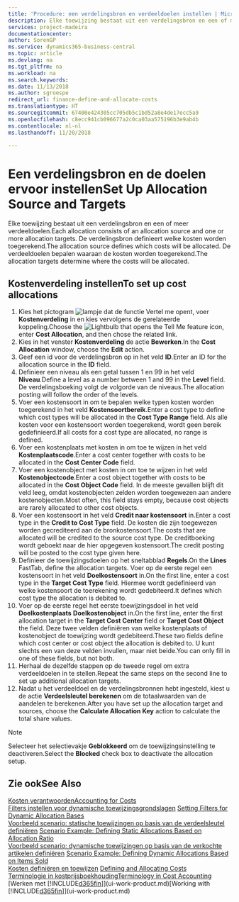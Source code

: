 ```yaml
---
title: 'Procedure: een verdelingsbron en verdeeldoelen instellen | Microsoft Docs'
description: Elke toewijzing bestaat uit een verdelingsbron en een of meer verdeeldoelen. De verdelingsbron definieert welke kosten worden toegerekend. De verdeeldoelen bepalen waaraan de kosten worden toegerekend.
services: project-madeira
documentationcenter: 
author: SorenGP
ms.service: dynamics365-business-central
ms.topic: article
ms.devlang: na
ms.tgt_pltfrm: na
ms.workload: na
ms.search.keywords: 
ms.date: 11/13/2018
ms.author: sgroespe
redirect_url: finance-define-and-allocate-costs
ms.translationtype: HT
ms.sourcegitcommit: 67400e424305cc705db5c1bd52a8e4de17ecc5a9
ms.openlocfilehash: c8ecc941cb096677a2c0ca03aa575196b3e9ab4b
ms.contentlocale: nl-nl
ms.lasthandoff: 11/20/2018

---
```

# <a name="set-up-allocation-source-and-targets"></a><span data-ttu-id="f8a5b-105">Een verdelingsbron en de doelen ervoor instellen</span><span class="sxs-lookup"><span data-stu-id="f8a5b-105">Set Up Allocation Source and Targets</span></span>
<span data-ttu-id="f8a5b-106">Elke toewijzing bestaat uit een verdelingsbron en een of meer verdeeldoelen.</span><span class="sxs-lookup"><span data-stu-id="f8a5b-106">Each allocation consists of an allocation source and one or more allocation targets.</span></span> <span data-ttu-id="f8a5b-107">De verdelingsbron definieert welke kosten worden toegerekend.</span><span class="sxs-lookup"><span data-stu-id="f8a5b-107">The allocation source defines which costs will be allocated.</span></span> <span data-ttu-id="f8a5b-108">De verdeeldoelen bepalen waaraan de kosten worden toegerekend.</span><span class="sxs-lookup"><span data-stu-id="f8a5b-108">The allocation targets determine where the costs will be allocated.</span></span>  

## <a name="to-set-up-cost-allocations"></a><span data-ttu-id="f8a5b-109">Kostenverdeling instellen</span><span class="sxs-lookup"><span data-stu-id="f8a5b-109">To set up cost allocations</span></span>  
1.  <span data-ttu-id="f8a5b-110">Kies het pictogram ![lampje dat de functie Vertel me opent](media/ui-search/search_small.png "Vertel me wat u wilt doen"), voer **Kostenverdeling** in en kies vervolgens de gerelateerde koppeling.</span><span class="sxs-lookup"><span data-stu-id="f8a5b-110">Choose the ![Lightbulb that opens the Tell Me feature](media/ui-search/search_small.png "Tell me what you want to do") icon, enter **Cost Allocation**, and then chose the related link.</span></span>  
2.  <span data-ttu-id="f8a5b-111">Kies in het venster **Kostenverdeling** de actie **Bewerken**.</span><span class="sxs-lookup"><span data-stu-id="f8a5b-111">In the **Cost Allocation** window, choose the **Edit** action.</span></span>  
3.  <span data-ttu-id="f8a5b-112">Geef een id voor de verdelingsbron op in het veld **ID**.</span><span class="sxs-lookup"><span data-stu-id="f8a5b-112">Enter an ID for the allocation source in the **ID** field.</span></span>  
4.  <span data-ttu-id="f8a5b-113">Definieer een niveau als een getal tussen 1 en 99 in het veld **Niveau**.</span><span class="sxs-lookup"><span data-stu-id="f8a5b-113">Define a level as a number between 1 and 99 in the **Level** field.</span></span> <span data-ttu-id="f8a5b-114">De verdelingsboeking volgt de volgorde van de niveaus.</span><span class="sxs-lookup"><span data-stu-id="f8a5b-114">The allocation posting will follow the order of the levels.</span></span>  
5.  <span data-ttu-id="f8a5b-115">Voer een kostensoort in om te bepalen welke typen kosten worden toegerekend in het veld **Kostensoortbereik**.</span><span class="sxs-lookup"><span data-stu-id="f8a5b-115">Enter a cost type to define which cost types will be allocated in the **Cost Type Range** field.</span></span> <span data-ttu-id="f8a5b-116">Als alle kosten voor een kostensoort worden toegerekend, wordt geen bereik gedefinieerd.</span><span class="sxs-lookup"><span data-stu-id="f8a5b-116">If all costs for a cost type are allocated, no range is defined.</span></span>  
6.  <span data-ttu-id="f8a5b-117">Voer een kostenplaats met kosten in om toe te wijzen in het veld **Kostenplaatscode**.</span><span class="sxs-lookup"><span data-stu-id="f8a5b-117">Enter a cost center together with costs to be allocated in the **Cost Center Code** field.</span></span>  
7.  <span data-ttu-id="f8a5b-118">Voer een kostenobject met kosten in om toe te wijzen in het veld **Kostenobjectcode**.</span><span class="sxs-lookup"><span data-stu-id="f8a5b-118">Enter a cost object together with costs to be allocated in the **Cost Object Code** field.</span></span> <span data-ttu-id="f8a5b-119">In de meeste gevallen blijft dit veld leeg, omdat kostenobjecten zelden worden toegewezen aan andere kostenobjecten.</span><span class="sxs-lookup"><span data-stu-id="f8a5b-119">Most often, this field stays empty, because cost objects are rarely allocated to other cost objects.</span></span>  
8.  <span data-ttu-id="f8a5b-120">Voer een kostensoort in het veld **Credit naar kostensoort** in.</span><span class="sxs-lookup"><span data-stu-id="f8a5b-120">Enter a cost type in the **Credit to Cost Type** field.</span></span> <span data-ttu-id="f8a5b-121">De kosten die zijn toegewezen worden gecrediteerd aan de bronkostensoort.</span><span class="sxs-lookup"><span data-stu-id="f8a5b-121">The costs that are allocated will be credited to the source cost type.</span></span> <span data-ttu-id="f8a5b-122">De creditboeking wordt geboekt naar de hier opgegeven kostensoort.</span><span class="sxs-lookup"><span data-stu-id="f8a5b-122">The credit posting will be posted to the cost type given here.</span></span>  
9. <span data-ttu-id="f8a5b-123">Definieer de toewijzingsdoelen op het sneltabblad **Regels**.</span><span class="sxs-lookup"><span data-stu-id="f8a5b-123">On the **Lines** FastTab, define the allocation targets.</span></span> <span data-ttu-id="f8a5b-124">Voer op de eerste regel een kostensoort in het veld **Doelkostensoort** in.</span><span class="sxs-lookup"><span data-stu-id="f8a5b-124">On the first line, enter a cost type in the **Target Cost Type** field.</span></span> <span data-ttu-id="f8a5b-125">Hiermee wordt gedefinieerd van welke kostensoort de toerekening wordt gedebiteerd.</span><span class="sxs-lookup"><span data-stu-id="f8a5b-125">It defines which cost type the allocation is debited to.</span></span>  
10. <span data-ttu-id="f8a5b-126">Voer op de eerste regel het eerste toewijzingsdoel in het veld **Doelkostenplaats** **Doelkostenobject** in.</span><span class="sxs-lookup"><span data-stu-id="f8a5b-126">On the first line, enter the first allocation target in the **Target Cost Center** field or **Target Cost Object** the field.</span></span> <span data-ttu-id="f8a5b-127">Deze twee velden definiëren van welke kostenplaats of kostenobject de toewijzing wordt gedebiteerd.</span><span class="sxs-lookup"><span data-stu-id="f8a5b-127">These two fields define which cost center or cost object the allocation is debited to.</span></span> <span data-ttu-id="f8a5b-128">U kunt slechts een van deze velden invullen, maar niet beide.</span><span class="sxs-lookup"><span data-stu-id="f8a5b-128">You can only fill in one of these fields, but not both.</span></span>  
11. <span data-ttu-id="f8a5b-129">Herhaal de dezelfde stappen op de tweede regel om extra verdeeldoelen in te stellen.</span><span class="sxs-lookup"><span data-stu-id="f8a5b-129">Repeat the same steps on the second line to set up additional allocation targets.</span></span>  
12. <span data-ttu-id="f8a5b-130">Nadat u het verdeeldoel en de verdelingsbronnen hebt ingesteld, kiest u de actie **Verdeelsleutel berekenen** om de totaalwaarden van de aandelen te berekenen.</span><span class="sxs-lookup"><span data-stu-id="f8a5b-130">After you have set up the allocation target and sources, choose the **Calculate Allocation Key** action to calculate the total share values.</span></span>  

> [!NOTE]  
>  <span data-ttu-id="f8a5b-131">Selecteer het selectievakje **Geblokkeerd** om de toewijzingsinstelling te deactiveren.</span><span class="sxs-lookup"><span data-stu-id="f8a5b-131">Select the **Blocked** check box to deactivate the allocation setup.</span></span>  

## <a name="see-also"></a><span data-ttu-id="f8a5b-132">Zie ook</span><span class="sxs-lookup"><span data-stu-id="f8a5b-132">See Also</span></span>  
[<span data-ttu-id="f8a5b-133">Kosten verantwoorden</span><span class="sxs-lookup"><span data-stu-id="f8a5b-133">Accounting for Costs</span></span>](finance-manage-cost-accounting.md)  
 <span data-ttu-id="f8a5b-134">[Filters instellen voor dynamische toewijzingsgrondslagen](finance-setting-filters-for-dynamic-allocation-bases.md) </span><span class="sxs-lookup"><span data-stu-id="f8a5b-134">[Setting Filters for Dynamic Allocation Bases](finance-setting-filters-for-dynamic-allocation-bases.md) </span></span>  
 <span data-ttu-id="f8a5b-135">[Voorbeeld scenario: statische toewijzingen op basis van de verdeelsleutel definiëren](finance-scenario-example-defining-static-allocations-based-on-allocation-ratio.md) </span><span class="sxs-lookup"><span data-stu-id="f8a5b-135">[Scenario Example: Defining Static Allocations Based on Allocation Ratio](finance-scenario-example-defining-static-allocations-based-on-allocation-ratio.md) </span></span>  
 <span data-ttu-id="f8a5b-136">[Voorbeeld scenario: dynamische toewijzingen op basis van de verkochte artikelen definiëren](finance-scenario-example-defining-dynamic-allocations-based-on-items-sold.md) </span><span class="sxs-lookup"><span data-stu-id="f8a5b-136">[Scenario Example: Defining Dynamic Allocations Based on Items Sold](finance-scenario-example-defining-dynamic-allocations-based-on-items-sold.md) </span></span>  
 <span data-ttu-id="f8a5b-137">[Kosten definiëren en toewijzen](finance-define-and-allocate-costs.md) </span><span class="sxs-lookup"><span data-stu-id="f8a5b-137">[Defining and Allocating Costs](finance-define-and-allocate-costs.md) </span></span>  
 [<span data-ttu-id="f8a5b-138">Terminologie in kostprijsboekhouding</span><span class="sxs-lookup"><span data-stu-id="f8a5b-138">Terminology in Cost Accounting</span></span>](finance-terminology-in-cost-accounting.md)  
 <span data-ttu-id="f8a5b-139">[Werken met [!INCLUDE[d365fin](includes/d365fin_md.md)]](ui-work-product.md)</span><span class="sxs-lookup"><span data-stu-id="f8a5b-139">[Working with [!INCLUDE[d365fin](includes/d365fin_md.md)]](ui-work-product.md)</span></span>

